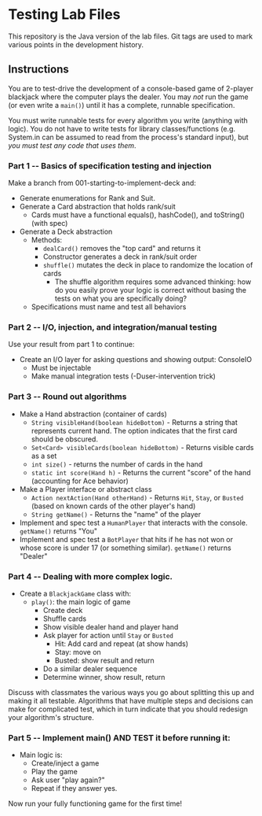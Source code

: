 # Testing Lab Files

This repository is the Java version of the lab files. Git tags are used 
to mark various points in the development history.

## Instructions

You are to test-drive the development of a console-based game of 2-player blackjack where the computer
plays the dealer. You may *not* run the game (or even write a `main()`) until it has a complete, runnable specification. 

You must write runnable tests for every algorithm you write (anything with logic). You do not have
to write tests for library classes/functions (e.g. System.in can be assumed to read from the process's 
standard input), but *you must test any code that uses them*.

### Part 1 -- Basics of specification testing and injection

Make a branch from 001-starting-to-implement-deck and:

- Generate enumerations for Rank and Suit.
- Generate a Card abstraction that holds rank/suit
    - Cards must have a functional equals(), hashCode(), and toString() (with spec)
- Generate a Deck abstraction
    - Methods: 
        - `dealCard()` removes the "top card" and returns it
        - Constructor generates a deck in rank/suit order
        - `shuffle()` mutates the deck in place to randomize the location of cards
            - The shuffle algorithm requires some advanced thinking: how do you easily 
              prove your logic is correct without basing the tests on what you are specifically doing?
    - Specifications must name and test all behaviors
  
### Part 2 -- I/O, injection, and integration/manual testing

Use your result from part 1 to continue:

- Create an I/O layer for asking questions and showing output: ConsoleIO
    - Must be injectable
    - Make manual integration tests (-Duser-intervention trick)

### Part 3 -- Round out algorithms

- Make a Hand abstraction (container of cards)
    - `String visibleHand(boolean hideBottom)` - Returns a string that represents current hand. The option indicates that the first card should be obscured.
    - `Set<Card> visibleCards(boolean hideBottom)` - Returns visible cards as a set
    - `int size()` - returns the number of cards in the hand
    - `static int score(Hand h)` - Returns the current "score" of the hand (accounting for Ace behavior)
- Make a Player interface or abstract class
    - `Action nextAction(Hand otherHand)` - Returns `Hit`, `Stay`, or `Busted` (based on known cards of the other player's hand)
    - `String getName()` - Returns the "name" of the player
- Implement and spec test a `HumanPlayer` that interacts with the console. `getName()` returns "You"
- Implement and spec test a `BotPlayer` that hits if he has not won or whose score is under 17 (or something similar). `getName()` returns "Dealer"

### Part 4 -- Dealing with more complex logic.

- Create a `BlackjackGame` class with:
    - `play()`: the main logic of game
        - Create deck 
        - Shuffle cards
        - Show visible dealer hand and player hand
        - Ask player for action until `Stay` or `Busted`
          - Hit: Add card and repeat (at show hands)
          - Stay: move on
          - Busted: show result and return
        - Do a similar dealer sequence
        - Determine winner, show result, return

Discuss with classmates the various ways you go about splitting this up 
and making it all testable. Algorithms that have multiple steps and decisions can
make for complicated test, which in turn indicate that you should redesign
your algorithm's structure. 

### Part 5 -- Implement main() AND TEST it before running it:

- Main logic is:
    - Create/inject a game
    - Play the game
    - Ask user "play again?"
    - Repeat if they answer yes.

Now run your fully functioning game for the first time!

